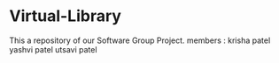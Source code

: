 # Virtual-Library
This a repository of our Software Group Project.
members :
krisha patel
yashvi patel 
utsavi patel
